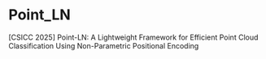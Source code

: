 # Point_LN
[CSICC 2025] Point-LN: A Lightweight Framework for Efficient Point Cloud Classification Using Non-Parametric Positional Encoding
